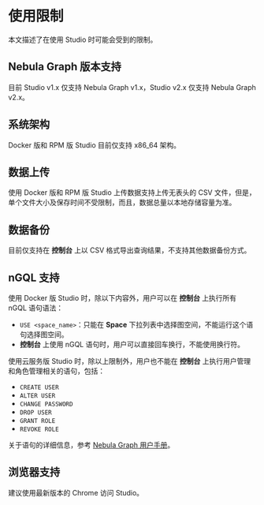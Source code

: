 # 使用限制

本文描述了在使用 Studio 时可能会受到的限制。

## Nebula Graph 版本支持

目前 Studio v1.x 仅支持 Nebula Graph v1.x，Studio v2.x 仅支持 Nebula Graph v2.x。

## 系统架构

Docker 版和 RPM 版 Studio 目前仅支持 x86_64 架构。

## 数据上传

使用 Docker 版和 RPM 版 Studio 上传数据支持上传无表头的 CSV 文件，但是，单个文件大小及保存时间不受限制，而且，数据总量以本地存储容量为准。

## 数据备份

目前仅支持在 **控制台** 上以 CSV 格式导出查询结果，不支持其他数据备份方式。

## nGQL 支持

使用 Docker 版 Studio 时，除以下内容外，用户可以在 **控制台** 上执行所有 nGQL 语句语法：

- `USE <space_name>`：只能在 **Space** 下拉列表中选择图空间，不能运行这个语句选择图空间。
- **控制台** 上使用 nGQL 语句时，用户可以直接回车换行，不能使用换行符。

使用云服务版 Studio 时，除以上限制外，用户也不能在 **控制台** 上执行用户管理和角色管理相关的语句，包括：

- `CREATE USER`
- `ALTER USER`
- `CHANGE PASSWORD`
- `DROP USER`
- `GRANT ROLE`
- `REVOKE ROLE`  

关于语句的详细信息，参考 [Nebula Graph 用户手册](../../7.data-security/1.authentication/2.management-user.md "点击前往 Nebula Graph 用户手册")。

## 浏览器支持

建议使用最新版本的 Chrome 访问 Studio。
